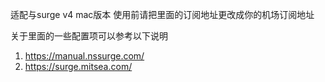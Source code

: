 <!--
 * @Author: wumao
 * @Date: 2021-12-29 15:01:33
 * @LastEditors: wumao
 * @LastEditTime: 2021-12-31 17:14:59
 * @Description: file content
-->
适配与surge v4 mac版本
使用前请把里面的订阅地址更改成你的机场订阅地址

关于里面的一些配置项可以参考以下说明
1. https://manual.nssurge.com/
2. https://surge.mitsea.com/